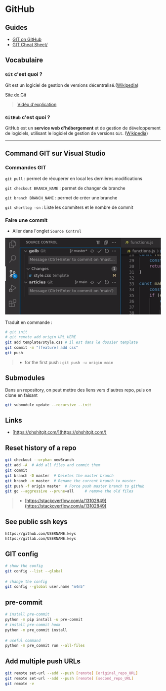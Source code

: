 # GitHub

## Guides

- [GIT on GitHub](https://githubtraining.github.io/training-manual/#/?id=welcome-to-github)
- [GIT Cheat Sheet/](https://training.github.com/downloads/github-git-cheat-sheet/)

## Vocabulaire

### `Git` c'est quoi ?

Git est un logiciel de gestion de versions décentralisé.([Wikipedia](https://fr.wikipedia.org/wiki/Git))

[Site de Git](https://git-scm.com/)

> [Vidéo d'explication](https://youtu.be/hwP7WQkmECE)

### `GitHub` c'est quoi ?

GitHub est un **service web d'hébergement** et de gestion de développement de logiciels, utilisant le logiciel de gestion de versions `Git`. ([Wikipedia](https://fr.wikipedia.org/wiki/GitHub))

---

## Command GIT sur Visual Studio

### Commandes GIT

`git pull` : permet de récuperer en local les dernières modifications

`git checkout BRANCH_NAME` : permet de changer de branche

`git branch BRANCH_NAME` : permet de créer une branche

`git shortlog -sn` : Liste les commiters et le nombre de commit

### Faire une commit

- Aller dans l'onglet `Source Control`

![How to commit and push](./data/vscode_git.gif)

Traduit en commande :

```sh
# git init
# git remote add origin URL_HERE
git add template/style.css # il est dans le dossier template
git commit -m "[feature] add css"
git push
```

> - for the first push : `git push -u origin main`

## Submodules

Dans un repository, on peut mettre des liens vers d'autres repo, puis on clone en faisant

```sh
git submodule update --recursive --init
```

## Links

- [https://ohshitgit.com/](https://ohshitgit.com/)

## Reset history of a repo

```sh
git checkout --orphan newBranch
git add -A  # Add all files and commit them
git commit
git branch -D master  # Deletes the master branch
git branch -m master  # Rename the current branch to master
git push -f origin master  # Force push master branch to github
git gc --aggressive --prune=all     # remove the old files
```

> - [https://stackoverflow.com/a/13102849](https://stackoverflow.com/a/13102849)

## See public ssh keys

```url
https://github.com/USERNAME.keys
https://gitlab.com/USERNAME.keys
```

## GIT config

```sh
# show the config
git config --list --global

# change the config
git config --global user.name "n4n5"
```

## pre-commit

```sh
# install pre-commit
python -m pip install -u pre-commit
# install pre-commit hook
python -m pre_commit install

# useful command
python -m pre_commit run --all-files
```

## Add multiple push URLs

```sh
git remote set-url --add --push [remote] [original_repo_URL]
git remote set-url --add --push [remote] [second_repo_URL]
git remote -v
```
